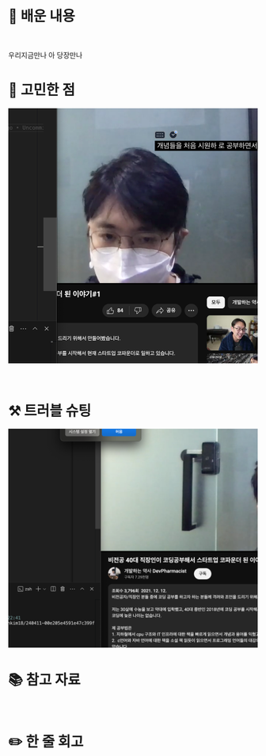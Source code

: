 # 📝 배운 내용

<br/>

우리지금만나 아 당장만나

# 🤔 고민한 점

![image](e65a2cbd_image.png)

<br/>

# ⚒️ 트러블 슈팅

![image](4a46143f_image.png)

# 📚 참고 자료

<br/>

# ✏️ 한 줄 회고

